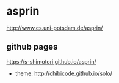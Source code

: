 # asprin

http://www.cs.uni-potsdam.de/asprin/

## github pages

https://s-shimotori.github.io/asprin/

* theme: http://chibicode.github.io/solo/
